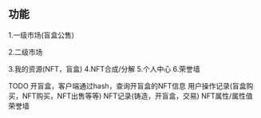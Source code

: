 
## 功能

1.一级市场(盲盒公售)

2.二级市场

3.我的资源(NFT，盲盒)
4.NFT合成/分解
5.个人中心
6.荣誉墙



TODO
开盲盒，客户端通过hash，查询开盲盒的NFT信息
用户操作记录(盲盒购买，NFT购买，NFT出售等等)
NFT记录(铸造，开盲盒，交易)
NFT属性/属性值
荣誉墙